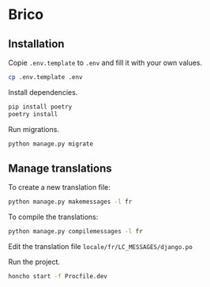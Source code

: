 # Brico

## Installation

Copie `.env.template` to `.env` and fill it with your own values.

```sh
cp .env.template .env
```

Install dependencies.

```sh
pip install poetry
poetry install
```

Run migrations.

```sh
python manage.py migrate
```

## Manage translations

To create a new translation file:

```sh
python manage.py makemessages -l fr
```

To compile the translations:

```sh
python manage.py compilemessages -l fr
```

Edit the translation file `locale/fr/LC_MESSAGES/django.po`

Run the project.

```sh
honcho start -f Procfile.dev
```
